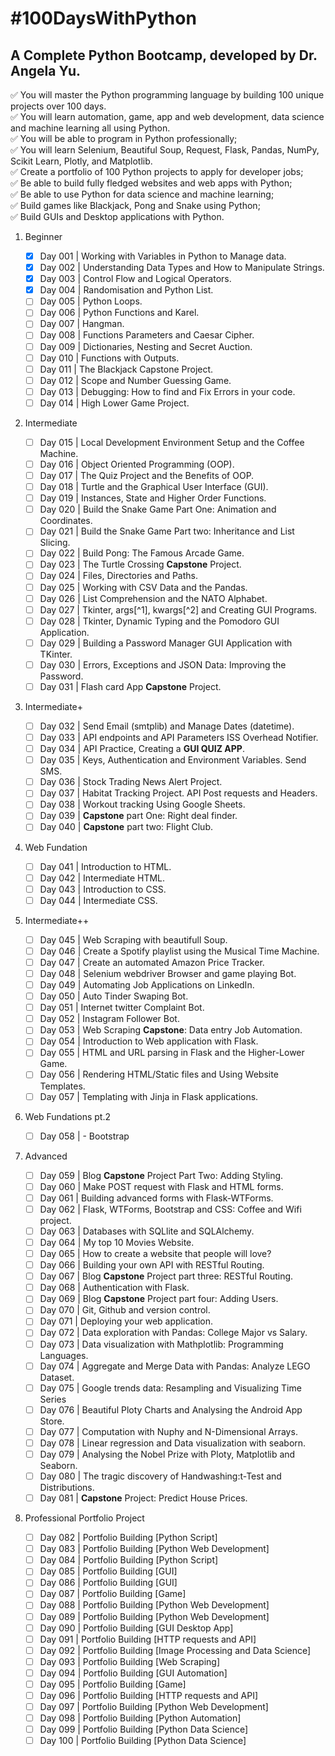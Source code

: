 # \#100DaysWithPython

## A Complete Python Bootcamp, developed by Dr. Angela Yu.

✅ You will master the Python programming language by building 100 unique projects over 100 days.<br/>
✅ You will learn automation, game, app and web development, data science and machine learning all using Python.<br/>
✅ You will be able to program in Python professionally;<br/>
✅ You will learn Selenium, Beautiful Soup, Request, Flask, Pandas, NumPy, Scikit Learn, Plotly, and Matplotlib.<br/>
✅ Create a portfolio of 100 Python projects to apply for developer jobs;<br/>
✅ Be able to build fully fledged websites and web apps with Python;<br/>
✅ Be able to use Python for data science and machine learning;<br/>
✅ Build games like Blackjack, Pong and Snake using Python;<br/>
✅ Build GUIs and Desktop applications with Python.<br/>

1. Beginner
   - [x] Day 001 | Working with Variables in Python to Manage data.
   - [x] Day 002 | Understanding Data Types and How to Manipulate Strings.
   - [x] Day 003 | Control Flow and Logical Operators.
   - [x] Day 004 | Randomisation and Python List.
   - [ ] Day 005 | Python Loops.
   - [ ] Day 006 | Python Functions and Karel.
   - [ ] Day 007 | Hangman.
   - [ ] Day 008 | Functions Parameters and Caesar Cipher.
   - [ ] Day 009 | Dictionaries, Nesting and Secret Auction.
   - [ ] Day 010 | Functions with Outputs.
   - [ ] Day 011 | The Blackjack Capstone Project.
   - [ ] Day 012 | Scope and Number Guessing Game.
   - [ ] Day 013 | Debugging: How to find and Fix Errors in your code.
   - [ ] Day 014 | High Lower Game Project.
2. Intermediate

   - [ ] Day 015 | Local Development Environment Setup and the Coffee Machine.
   - [ ] Day 016 | Object Oriented Programming (OOP).
   - [ ] Day 017 | The Quiz Project and the Benefits of OOP.
   - [ ] Day 018 | Turtle and the Graphical User Interface (GUI).
   - [ ] Day 019 | Instances, State and Higher Order Functions.
   - [ ] Day 020 | Build the Snake Game Part One: Animation and Coordinates.
   - [ ] Day 021 | Build the Snake Game Part two: Inheritance and List Slicing.
   - [ ] Day 022 | Build Pong: The Famous Arcade Game.
   - [ ] Day 023 | The Turtle Crossing **Capstone** Project.
   - [ ] Day 024 | Files, Directories and Paths.
   - [ ] Day 025 | Working with CSV Data and the Pandas.
   - [ ] Day 026 | List Comprehension and the NATO Alphabet.
   - [ ] Day 027 | Tkinter, args[^1], kwargs[^2] and Creating GUI Programs.
   - [ ] Day 028 | Tkinter, Dynamic Typing and the Pomodoro GUI Application.
   - [ ] Day 029 | Building a Password Manager GUI Application with TKinter.
   - [ ] Day 030 | Errors, Exceptions and JSON Data: Improving the Password.
   - [ ] Day 031 | Flash card App **Capstone** Project.

3. Intermediate+

   - [ ] Day 032 | Send Email (smtplib) and Manage Dates (datetime).
   - [ ] Day 033 | API endpoints and API Parameters ISS Overhead Notifier.
   - [ ] Day 034 | API Practice, Creating a **GUI QUIZ APP**.
   - [ ] Day 035 | Keys, Authentication and Environment Variables. Send SMS.
   - [ ] Day 036 | Stock Trading News Alert Project.
   - [ ] Day 037 | Habitat Tracking Project. API Post requests and Headers.
   - [ ] Day 038 | Workout tracking Using Google Sheets.
   - [ ] Day 039 | **Capstone** part One: Right deal finder.
   - [ ] Day 040 | **Capstone** part two: Flight Club.

4. Web Fundation

   - [ ] Day 041 | Introduction to HTML.
   - [ ] Day 042 | Intermediate HTML.
   - [ ] Day 043 | Introduction to CSS.
   - [ ] Day 044 | Intermediate CSS.

5. Intermediate++

   - [ ] Day 045 | Web Scraping with beautifull Soup.
   - [ ] Day 046 | Create a Spotify playlist using the Musical Time Machine.
   - [ ] Day 047 | Create an automated Amazon Price Tracker.
   - [ ] Day 048 | Selenium webdriver Browser and game playing Bot.
   - [ ] Day 049 | Automating Job Applications on LinkedIn.
   - [ ] Day 050 | Auto Tinder Swaping Bot.
   - [ ] Day 051 | Internet twitter Complaint Bot.
   - [ ] Day 052 | Instagram Follower Bot.
   - [ ] Day 053 | Web Scraping **Capstone**: Data entry Job Automation.
   - [ ] Day 054 | Introduction to Web application with Flask.
   - [ ] Day 055 | HTML and URL parsing in Flask and the Higher-Lower Game.
   - [ ] Day 056 | Rendering HTML/Static files and Using Website Templates.
   - [ ] Day 057 | Templating with Jinja in Flask applications.

6. Web Fundations pt.2

   - [ ] Day 058 | - Bootstrap

7. Advanced

   - [ ] Day 059 | Blog **Capstone** Project Part Two: Adding Styling.
   - [ ] Day 060 | Make POST request with Flask and HTML forms.
   - [ ] Day 061 | Building advanced forms with Flask-WTForms.
   - [ ] Day 062 | Flask, WTForms, Bootstrap and CSS: Coffee and Wifi project.
   - [ ] Day 063 | Databases with SQLlite and SQLAlchemy.
   - [ ] Day 064 | My top 10 Movies Website.
   - [ ] Day 065 | How to create a website that people will love?
   - [ ] Day 066 | Building your own API with RESTful Routing.
   - [ ] Day 067 | Blog **Capstone** Project part three: RESTful Routing.
   - [ ] Day 068 | Authentication with Flask.
   - [ ] Day 069 | Blog **Capstone** Project part four: Adding Users.
   - [ ] Day 070 | Git, Github and version control.
   - [ ] Day 071 | Deploying your web application.
   - [ ] Day 072 | Data exploration with Pandas: College Major vs Salary.
   - [ ] Day 073 | Data visualization with Mathplotlib: Programming Languages.
   - [ ] Day 074 | Aggregate and Merge Data with Pandas: Analyze LEGO Dataset.
   - [ ] Day 075 | Google trends data: Resampling and Visualizing Time Series
   - [ ] Day 076 | Beautiful Ploty Charts and Analysing the Android App Store.
   - [ ] Day 077 | Computation with Nuphy and N-Dimensional Arrays.
   - [ ] Day 078 | Linear regression and Data visualization with seaborn.
   - [ ] Day 079 | Analysing the Nobel Prize with Ploty, Matplotlib and Seaborn.
   - [ ] Day 080 | The tragic discovery of Handwashing:t-Test and Distributions.
   - [ ] Day 081 | **Capstone** Project: Predict House Prices.

8. Professional Portfolio Project
   - [ ] Day 082 | Portfolio Building \[Python Script\]
   - [ ] Day 083 | Portfolio Building \[Python Web Development\]
   - [ ] Day 084 | Portfolio Building \[Python Script\]
   - [ ] Day 085 | Portfolio Building \[GUI\]
   - [ ] Day 086 | Portfolio Building \[GUI\]
   - [ ] Day 087 | Portfolio Building \[Game\]
   - [ ] Day 088 | Portfolio Building \[Python Web Development\]
   - [ ] Day 089 | Portfolio Building \[Python Web Development\]
   - [ ] Day 090 | Portfolio Building \[GUI Desktop App\]
   - [ ] Day 091 | Portfolio Building \[HTTP requests and API\]
   - [ ] Day 092 | Portfolio Building \[Image Processing and Data Science\]
   - [ ] Day 093 | Portfolio Building \[Web Scraping\]
   - [ ] Day 094 | Portfolio Building \[GUI Automation\]
   - [ ] Day 095 | Portfolio Building \[Game\]
   - [ ] Day 096 | Portfolio Building \[HTTP requests and API\]
   - [ ] Day 097 | Portfolio Building \[Python Web Development\]
   - [ ] Day 098 | Portfolio Building \[Python Automation\]
   - [ ] Day 099 | Portfolio Building \[Python Data Science\]
   - [ ] Day 100 | Portfolio Building \[Python Data Science\]
